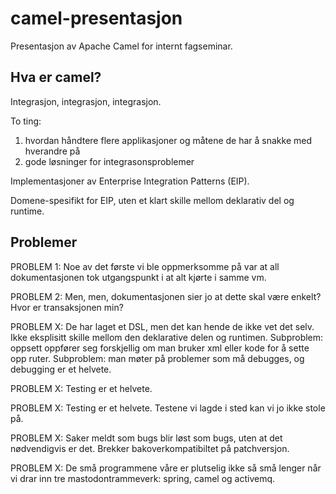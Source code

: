 camel-presentasjon
==================

Presentasjon av Apache Camel for internt fagseminar.

Hva er camel?
-------------

Integrasjon, integrasjon, integrasjon.

To ting:
1. hvordan håndtere flere applikasjoner og måtene de har å snakke med hverandre på
2. gode løsninger for integrasonsproblemer

Implementasjoner av Enterprise Integration Patterns (EIP).

Domene-spesifikt for EIP, uten et klart skille mellom deklarativ del og runtime.

Problemer
---------

PROBLEM 1:
Noe av det første vi ble oppmerksomme på var at all dokumentasjonen tok utgangspunkt i at alt kjørte i samme vm.

PROBLEM 2:
Men, men, dokumentasjonen sier jo at dette skal være enkelt? Hvor er transaksjonen min?

PROBLEM X:
De har laget et DSL, men det kan hende de ikke vet det selv. Ikke eksplisitt skille mellom den deklarative delen og runtimen.
Subproblem: oppsett oppfører seg forskjellig om man bruker xml eller kode for å sette opp ruter.
Subproblem: man møter på problemer som må debugges, og debugging er et helvete.

PROBLEM X:
Testing er et helvete.

PROBLEM X:
Testing er et helvete. Testene vi lagde i sted kan vi jo ikke stole på.

PROBLEM X:
Saker meldt som bugs blir løst som bugs, uten at det nødvendigvis er det. Brekker bakoverkompatibiltet på patchversjon.

PROBLEM X:
De små programmene våre er plutselig ikke så små lenger når vi drar inn tre mastodontrammeverk: spring, camel og activemq.
